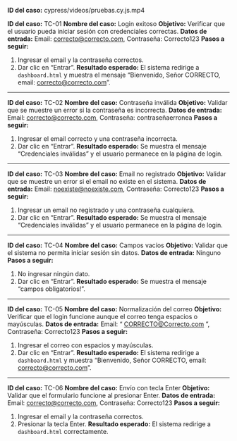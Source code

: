 **ID del caso:** cypress/videos/pruebas.cy.js.mp4

**ID del caso:** TC-01
**Nombre del caso:** Login exitoso
**Objetivo:** Verificar que el usuario pueda iniciar sesión con credenciales correctas.
**Datos de entrada:** Email: [correcto@correcto.com](mailto:correcto@correcto.com), Contraseña: Correcto123
**Pasos a seguir:**

1. Ingresar el email y la contraseña correctos.
2. Dar clic en “Entrar”.
   **Resultado esperado:** El sistema redirige a `dashboard.html` y muestra el mensaje “Bienvenido, Señor CORRECTO, email: [correcto@correcto.com](mailto:correcto@correcto.com)”.

---

**ID del caso:** TC-02
**Nombre del caso:** Contraseña inválida
**Objetivo:** Validar que se muestre un error si la contraseña es incorrecta.
**Datos de entrada:** Email: [correcto@correcto.com](mailto:correcto@correcto.com), Contraseña: contraseñaerronea
**Pasos a seguir:**

1. Ingresar el email correcto y una contraseña incorrecta.
2. Dar clic en “Entrar”.
   **Resultado esperado:** Se muestra el mensaje “Credenciales inválidas” y el usuario permanece en la página de login.

---

**ID del caso:** TC-03
**Nombre del caso:** Email no registrado
**Objetivo:** Validar que se muestre un error si el email no existe en el sistema.
**Datos de entrada:** Email: [noexiste@noexiste.com](mailto:noexiste@noexiste.com), Contraseña: Correcto123
**Pasos a seguir:**

1. Ingresar un email no registrado y una contraseña cualquiera.
2. Dar clic en “Entrar”.
   **Resultado esperado:** Se muestra el mensaje “Credenciales inválidas” y el usuario permanece en la página de login.

---

**ID del caso:** TC-04
**Nombre del caso:** Campos vacíos
**Objetivo:** Validar que el sistema no permita iniciar sesión sin datos.
**Datos de entrada:** Ninguno
**Pasos a seguir:**

1. No ingresar ningún dato.
2. Dar clic en “Entrar”.
   **Resultado esperado:** Se muestra el mensaje “campos obligatorios!”.

---

**ID del caso:** TC-05
**Nombre del caso:** Normalización del correo
**Objetivo:** Verificar que el login funcione aunque el correo tenga espacios o mayúsculas.
**Datos de entrada:** Email: “  [CORRECTO@Correcto.com](mailto:CORRECTO@Correcto.com)  ”, Contraseña: Correcto123
**Pasos a seguir:**

1. Ingresar el correo con espacios y mayúsculas.
2. Dar clic en “Entrar”.
   **Resultado esperado:** El sistema redirige a `dashboard.html` y muestra “Bienvenido, Señor CORRECTO, email: [correcto@correcto.com](mailto:correcto@correcto.com)”.

---

**ID del caso:** TC-06
**Nombre del caso:** Envío con tecla Enter
**Objetivo:** Validar que el formulario funcione al presionar Enter.
**Datos de entrada:** Email: [correcto@correcto.com](mailto:correcto@correcto.com), Contraseña: Correcto123
**Pasos a seguir:**

1. Ingresar el email y la contraseña correctos.
2. Presionar la tecla Enter.
   **Resultado esperado:** El sistema redirige a `dashboard.html` correctamente.

